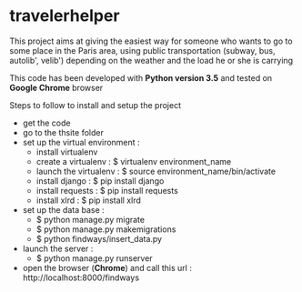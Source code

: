 # travelerhelper

This project aims at giving the easiest way for someone who wants to go to some place in the Paris area, using public
transportation (subway, bus, autolib', velib') depending on the weather and the load he or she is carrying

This code has been developed with **Python version 3.5** and tested on **Google Chrome** browser

Steps to follow to install and setup the project
- get the code
- go to the thsite folder
- set up the virtual environment :
    * install virtualenv
    * create a virtualenv : $ virtualenv environment_name
    * launch the virtualenv : $ source environment_name/bin/activate
    * install django : $ pip install django
    * install requests : $ pip install requests
    * install xlrd : $ pip install xlrd
- set up the data base :
    * $ python manage.py migrate
    * $ python manage.py makemigrations
    * $ python findways/insert_data.py
- launch the server :
    * $ python manage.py runserver
- open the browser (**Chrome**) and call this url : http://localhost:8000/findways
